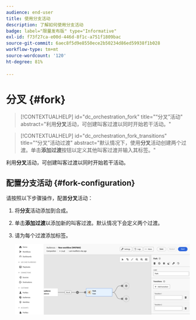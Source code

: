 ```yaml
---
audience: end-user
title: 使用分支活动
description: 了解如何使用分支活动
badge: label="限量发布版" type="Informative"
exl-id: f73f27ca-e00d-446d-8f1c-a751f1809bac
source-git-commit: 6aec8f5d9e8550ece2b50234d86ed59938f1b028
workflow-type: tm+mt
source-wordcount: '120'
ht-degree: 81%

---
```


# 分叉 {#fork}

>[!CONTEXTUALHELP]
>id="dc_orchestration_fork"
>title="“分叉”活动"
>abstract="利用&#x200B;**分叉**&#x200B;活动，可创建叫客过渡以同时开始若干活动。"

>[!CONTEXTUALHELP]
>id="dc_orchestration_fork_transitions"
>title="“分叉”活动过渡"
>abstract="默认情况下，使用&#x200B;**分叉**&#x200B;活动创建两个过渡。单击&#x200B;**添加过渡**&#x200B;按钮以定义其他叫客过渡并输入其标签。"

利用&#x200B;**分叉**&#x200B;活动，可创建叫客过渡以同时开始若干活动。

## 配置分支活动 {#fork-configuration}

请按照以下步骤操作，配置&#x200B;**分叉**&#x200B;活动：

1. 将&#x200B;**分支**&#x200B;活动添加到合成。
1. 单击&#x200B;**添加过渡**&#x200B;以添加新的叫客过渡。默认情况下会定义两个过渡。
1. 请为每个过渡添加标签。

   ![](../assets/fork.png)
